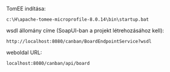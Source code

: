 TomEE indítása:
```shell
c:\H\apache-tomee-microprofile-8.0.14\bin\startup.bat
```
wsdl állomány címe (SoapUI-ban a projekt létrehozásához kell):
```shell
http://localhost:8080/canban/BoardEndpointService?wsdl
```
weboldal URL:
```shell
localhost:8080/canban/api/board
```